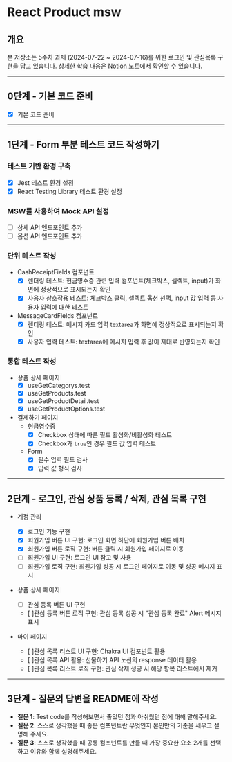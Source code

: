 # React Product msw

## 개요

본 저장소는 5주차 과제 (2024-07-22 ~ 2024-07-16)를 위한 로그인 및 관심목록 구현을 담고 있습니다. 상세한 학습 내용은 [Notion 노트](https://www.notion.so/TIL-FE-25dbeb894e884b889eca0fa3e4e13904)에서 확인할 수 있습니다.

---

## 0단계 - 기본 코드 준비

- [x]  기본 코드 준비

---

## 1단계 - Form 부분 테스트 코드 작성하기

### 테스트 기반 환경 구축

- [x] Jest 테스트 환경 설정
- [x] React Testing Library 테스트 환경 설정

### MSW를 사용하여 Mock API 설정

- [ ] 상세 API 엔드포인트 추가
- [ ] 옵션 API 엔드포인트 추가

### 단위 테스트 작성

- CashReceiptFields 컴포넌트
  - [x] 렌더링 테스트: 현금영수증 관련 입력 컴포넌트(체크박스, 셀렉트, input)가 화면에 정상적으로 표시되는지 확인
  - [x] 사용자 상호작용 테스트: 체크박스 클릭, 셀렉트 옵션 선택, input 값 입력 등 사용자 입력에 대한 테스트
- MessageCardFields 컴포넌트
  - [x] 렌더링 테스트: 메시지 카드 입력 textarea가 화면에 정상적으로 표시되는지 확인
  - [x] 사용자 입력 테스트: textarea에 메시지 입력 후 값이 제대로 반영되는지 확인

### 통합 테스트 작성

- 상품 상세 페이지
  - [x] useGetCategorys.test
  - [x] useGetProducts.test
  - [x] useGetProductDetail.test
  - [x] useGetProductOptions.test

- 결제하기 페이지
  - 현금영수증
    - [x] Checkbox 상태에 따른 필드 활성화/비활성화 테스트
    - [x] Checkbox가 `true`인 경우 필드 값 입력 테스트
  - Form
    - [x] 필수 입력 필드 검사
    - [x] 입력 값 형식 검사

---

## 2단계 - 로그인, 관심 상품 등록 / 삭제, 관심 목록 구현

- 계정 관리
  - [x] 로그인 기능 구현
  - [x] 회원가입 버튼 UI 구현: 로그인 화면 하단에 회원가입 버튼 배치
  - [x] 회원가입 버튼 로직 구현: 버튼 클릭 시 회원가입 페이지로 이동
  - [ ] 회원가입 UI 구현: 로그인 UI 참고 및 사용
  - [ ] 회원가입 로직 구현: 회원가입 성공 시 로그인 페이지로 이동 및 성공 메시지 표시
  
- 상품 상세 페이지
  - [ ] 관심 등록 버튼 UI 구현
  - [ ]관심 등록 버튼 로직 구현: 관심 등록 성공 시 "관심 등록 완료" Alert 메시지 표시

- 마이 페이지
  - [ ]관심 목록 리스트 UI 구현: Chakra UI 컴포넌트 활용
  - [ ]관심 목록 API 활용: 선물하기 API 노션의 response 데이터 활용
  - [ ]관심 목록 리스트 로직 구현: 관심 삭제 성공 시 해당 항목 리스트에서 제거

---

## 3단계 - 질문의 답변을 README에 작성

- **질문 1**: Test code를 작성해보면서 좋았던 점과 아쉬웠던 점에 대해 말해주세요.
- **질문 2**: 스스로 생각했을 때 좋은 컴포넌트란 무엇인지 본인만의 기준을 세우고 설명해 주세요.
- **질문 3**: 스스로 생각했을 때 공통 컴포넌트를 만들 때 가장 중요한 요소 2개를 선택하고 이유와 함께 설명해주세요.